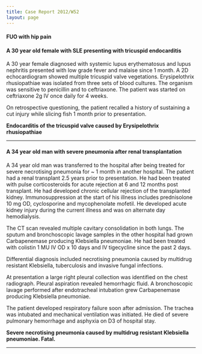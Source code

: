 ```yaml
---
title: Case Report 2012/W52
layout: page
---
```


#### FUO with hip pain
#### A 30 year old female with SLE presenting with tricuspid endocarditis
A 30 year female diagnosed with systemic lupus erythematosus and lupus nephritis presented with low grade fever and malaise since 1 month. A 2D echocardiogram showed multiple tricuspid valve vegetations. Erysipelothrix rhusiopathiae was isolated from three sets of blood cultures. The organism was sensitive to penicillin and to ceftriaxone. The patient was started on ceftriaxone 2g IV once daily for 4 weeks. 

On retrospective questioning, the patient recalled a history of sustaining a cut injury while slicing fish 1 month prior to presentation.

**Endocarditis of the tricuspid valve caused by Erysipelothrix rhusiopathiae**

--------------------------------------------------------------------

#### A 34 year old man with severe pneumonia after renal transplantation

A 34 year old man was transferred to the hospital after being treated for severe necrotising pneumonia for ~ 1 month in another hospital. The patient had a renal transplant 2.5 years prior to presentation. He had been treated with pulse corticosteroids for acute rejection at 6 and 12 months post transplant. He had developed chronic cellular rejection of the transplanted kidney. Immunosuppression at the start of his illness includes prednisolone 10 mg OD, cyclosporine and mycophenolate mofetil. He developed acute kidney injury during the current illness and was on alternate day hemodialysis. 

The CT scan revealed multiple cavitary consolidation in both lungs. The sputum and bronchoscopic lavage samples in the other hospital had grown Carbapenemase producing Klebsiella pneumoniae. He had been treated with colistin 1 MU IV OD x 10 days and IV tigecycline since the past 2 days.


Differential diagnosis included necrotising pneumonia caused by multidrug resistant Klebsiella, tuberculosis and invasive fungal infections.

At presentation a large right pleural collection was identified on the chest radiograph. Pleural aspiration revealed hemorrhagic fluid. A bronchoscopic lavage performed after endotracheal intubation grew Carbapenemase producing Klebsiella pneumoniae.

The patient developed respiratory failure soon after admission. The trachea was intubated and mechanical ventilation was initiated. He died of severe pulmonary hemorrhage and asphyxia on D3 of hospital stay.

**Severe necrotising pneumonia caused by multidrug resistant Klebsiella pneumoniae. Fatal.**

--------------------------------------------------------------------
